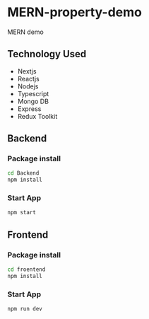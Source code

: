 # MERN-property-demo
MERN demo

## Technology Used

- Nextjs
- Reactjs
- Nodejs
- Typescript
- Mongo DB
- Express
- Redux Toolkit

## Backend

### Package install
```bash
cd Backend
npm install
```

### Start App
```bash
npm start
```

## Frontend

### Package install
```bash
cd froentend
npm install
```

### Start App
```bash
npm run dev
```